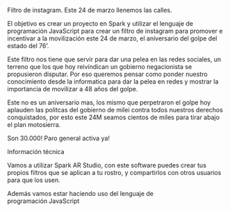 Filtro de instagram. Este 24 de marzo llenemos las calles.

El objetivo es crear un proyecto en Spark y utilizar el lenguaje de programación JavaScript  para crear un filtro de instagram para promover e incentivar a la movilización este 24 de marzo, el aniversario del golpe del estado del 76’. 

Este filtro nos tiene que servir para dar una pelea en las redes sociales, un terreno que los que hoy reivindican un gobierno negacionista se propusieron disputar. Por eso queremos pensar como ponder nuestro conocimiento desde la informatica para dar la pelea en redes y mostrar la importancia de movilizar a 48 años del golpe.

Este no es un aniversario mas, los mismo que perpetraron el golpe hoy aplauden las politcas del gobierno de milei contra todos nuestros derechos conquistados, por esto este 24M seamos cientos de miles para tirar abajo el plan motosierra.

Son 30.000! 
Paro general activa ya!

Información técnica

Vamos a utilizar Spark AR Studio, con este software puedes crear tus propios filtros que se aplican a tu rostro, y compartirlos con otros usuarios para que los usen. 

Además vamos estar haciendo uso del lenguaje de programación JavaScript
